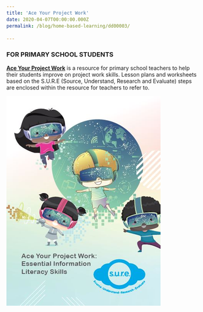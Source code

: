 ```yaml
---
title: 'Ace Your Project Work'
date: 2020-04-07T00:00:00.000Z
permalink: /blog/home-based-learning/dd00003/

---
```




### FOR PRIMARY SCHOOL STUDENTS

**[Ace Your Project Work](/files/cheatsheet/Ace%20Your%20Project%20Work.pdf)** is a resource for primary school teachers to help their students improve on project work skills. Lesson plans and worksheets based on the S.U.R.E (Source, Understand, Research and Evaluate) steps are enclosed within the resource for teachers to refer to.

![](/images/ace-yr-pjt-wk-thmb-1586160560668.jpg)